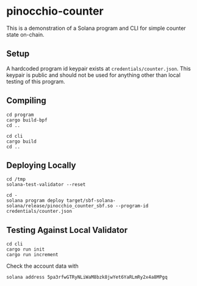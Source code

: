 # pinocchio-counter

This is a demonstration of a Solana program and CLI for simple counter state on-chain.

## Setup

A hardcoded program id keypair exists at `credentials/counter.json`. This keypair is public
and should not be used for anything other than local testing of this program.

## Compiling

```
cd program 
cargo build-bpf
cd ..
```

```
cd cli
cargo build
cd ..
```

## Deploying Locally

```
cd /tmp
solana-test-validator --reset
```

```
cd -
solana program deploy target/sbf-solana-solana/release/pinocchio_counter_sbf.so --program-id credentials/counter.json
```

## Testing Against Local Validator

```
cd cli
cargo run init
cargo run increment
```

Check the account data with
```
solana address 5pa3rfwGTRyNLiWaM8bzk8jwYet6YaRLmRy2x4a8MPgq
```
